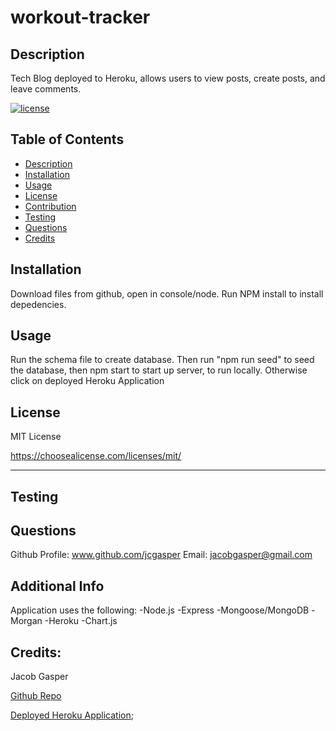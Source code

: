 # workout-tracker

## Description

  Tech Blog deployed to Heroku, allows users to view posts, create posts, and leave comments.
  
  [![license](https://img.shields.io/badge/license-MITLicense-blue)](https://shields.io)
  
  ## Table of Contents 
  
  
  - [Description](#description)
  - [Installation](#installation)
  - [Usage](#usage)
  - [License](#license)
  - [Contribution](#contribution)
  - [Testing](#testing)
  - [Questions](#questions)
  - [Credits](#credits)
  
  
  ## Installation
  Download files from github, open in console/node. Run NPM install to install depedencies.
  
  ## Usage
  Run the schema file to create database. Then run "npm run seed" to seed the database, then npm start to start up server, to run locally.
  Otherwise click on deployed Heroku Application




  ## License
  MIT License

  https://choosealicense.com/licenses/mit/


  ---
  
  
  ## Testing
  

  ## Questions
  Github Profile: www.github.com/jcgasper
  Email: jacobgasper@gmail.com

 
  ## Additional Info
  Application uses the following:
  -Node.js
  -Express
  -Mongoose/MongoDB
  -Morgan
  -Heroku
  -Chart.js

  ## Credits:

  Jacob Gasper

  [Github Repo](https://github.com/jcgasper/workout-tracker "Github Repo")
  
  

  [Deployed Heroku Application](https://shielded-cliffs-76642.herokuapp.com/ "Heroku app");